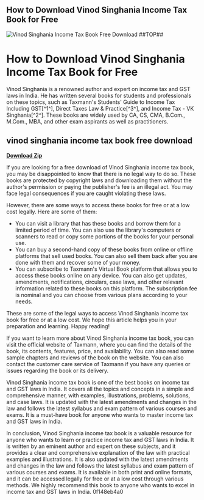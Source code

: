 ## How to Download Vinod Singhania Income Tax Book for Free

 
![Vinod Singhania Income Tax Book Free Download ##TOP##](https://encrypted-tbn0.gstatic.com/images?q=tbn:ANd9GcSmbpdl-USy1jzqMhRHmVmlx4gwetAm-XlA1pXVrNdaYZ0AtSnQNztkwvOO)

 
# How to Download Vinod Singhania Income Tax Book for Free
 
Vinod Singhania is a renowned author and expert on income tax and GST laws in India. He has written several books for students and professionals on these topics, such as Taxmann's Students' Guide to Income Tax Including GST[^1^], Direct Taxes Law & Practice[^3^], and Income Tax - VK Singhania[^2^]. These books are widely used by CA, CS, CMA, B.Com., M.Com., MBA, and other exam aspirants as well as practitioners.
 
## vinod singhania income tax book free download


[**Download Zip**](https://www.google.com/url?q=https%3A%2F%2Fbltlly.com%2F2tK8Ti&sa=D&sntz=1&usg=AOvVaw2zYj9O12gibwY1kinTVGeH)

 
If you are looking for a free download of Vinod Singhania income tax book, you may be disappointed to know that there is no legal way to do so. These books are protected by copyright laws and downloading them without the author's permission or paying the publisher's fee is an illegal act. You may face legal consequences if you are caught violating these laws.
 
However, there are some ways to access these books for free or at a low cost legally. Here are some of them:
 
- You can visit a library that has these books and borrow them for a limited period of time. You can also use the library's computers or scanners to read or copy some portions of the books for your personal use.
- You can buy a second-hand copy of these books from online or offline platforms that sell used books. You can also sell them back after you are done with them and recover some of your money.
- You can subscribe to Taxmann's Virtual Book platform that allows you to access these books online on any device. You can also get updates, amendments, notifications, circulars, case laws, and other relevant information related to these books on this platform. The subscription fee is nominal and you can choose from various plans according to your needs.

These are some of the legal ways to access Vinod Singhania income tax book for free or at a low cost. We hope this article helps you in your preparation and learning. Happy reading!

If you want to learn more about Vinod Singhania income tax book, you can visit the official website of Taxmann, where you can find the details of the book, its contents, features, price, and availability. You can also read some sample chapters and reviews of the book on the website. You can also contact the customer care service of Taxmann if you have any queries or issues regarding the book or its delivery.
 
Vinod Singhania income tax book is one of the best books on income tax and GST laws in India. It covers all the topics and concepts in a simple and comprehensive manner, with examples, illustrations, problems, solutions, and case laws. It is updated with the latest amendments and changes in the law and follows the latest syllabus and exam pattern of various courses and exams. It is a must-have book for anyone who wants to master income tax and GST laws in India.

In conclusion, Vinod Singhania income tax book is a valuable resource for anyone who wants to learn or practice income tax and GST laws in India. It is written by an eminent author and expert on these subjects, and it provides a clear and comprehensive explanation of the law with practical examples and illustrations. It is also updated with the latest amendments and changes in the law and follows the latest syllabus and exam pattern of various courses and exams. It is available in both print and online formats, and it can be accessed legally for free or at a low cost through various methods. We highly recommend this book to anyone who wants to excel in income tax and GST laws in India.
 0f148eb4a0

